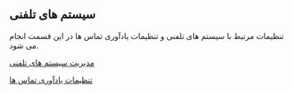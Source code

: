 ﻿## سیستم های تلفنی

تنظیمات مرتبط با سیستم های تلفنی و تنظیمات یادآوری تماس ها در این قسمت انجام می شود.


[مدیریت سیستم های تلفنی](https://github.com/1stco/PayamGostarDocs/blob/master/help%202.5.4/Basic-Information/Telephone-systems/telephone-systems-Management/telephone-systems-Management.md)

[تنظیمات یادآوری تماس ها](https://github.com/1stco/PayamGostarDocs/blob/master/help%202.5.4/Basic-Information/Telephone-systems/Call-reminder-settings/Call-reminder-settings.md)



